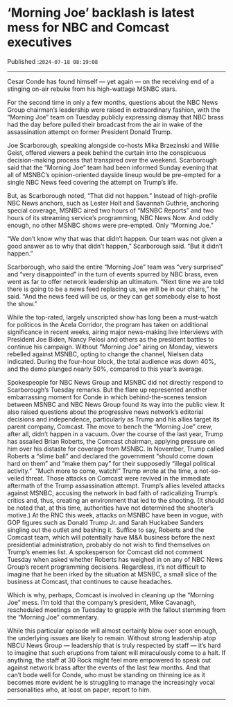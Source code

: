 # ‘Morning Joe’ backlash is latest mess for NBC and Comcast executives

Published :`2024-07-18 08:19:08`

---

Cesar Conde has found himself — yet again — on the receiving end of a stinging on-air rebuke from his high-wattage MSNBC stars.

For the second time in only a few months, questions about the NBC News Group chairman’s leadership were raised in extraordinary fashion, with the “Morning Joe” team on Tuesday publicly expressing dismay that NBC brass had the day before pulled their broadcast from the air in wake of the assassination attempt on former President Donald Trump.

Joe Scarborough, speaking alongside co-hosts Mika Brzezinski and Willie Geist, offered viewers a peek behind the curtain into the conspicuous decision-making process that transpired over the weekend. Scarborough said that the “Morning Joe” team had been informed Sunday evening that all of MSNBC’s opinion-oriented dayside lineup would be pre-empted for a single NBC News feed covering the attempt on Trump’s life.

But, as Scarborough noted, “That did not happen.” Instead of high-profile NBC News anchors, such as Lester Holt and Savannah Guthrie, anchoring special coverage, MSNBC aired two hours of “MSNBC Reports” and two hours of its streaming service’s programming, NBC News Now. And oddly enough, no other MSNBC shows were pre-empted. Only “Morning Joe.”

“We don’t know why that was that didn’t happen. Our team was not given a good answer as to why that didn’t happen,” Scarborough said. “But it didn’t happen.”

Scarborough, who said the entire “Morning Joe” team was “very surprised” and “very disappointed” in the turn of events spurred by NBC brass, even went as far to offer network leadership an ultimatum. “Next time we are told there is going to be a news feed replacing us, we will be in our chairs,” he said. “And the news feed will be us, or they can get somebody else to host the show.”

While the top-rated, largely unscripted show has long been a must-watch for politicos in the Acela Corridor, the program has taken on additional significance in recent weeks, airing major news-making live interviews with President Joe Biden, Nancy Pelosi and others as the president battles to continue his campaign. Without “Morning Joe” airing on Monday, viewers rebelled against MSNBC, opting to change the channel, Nielsen data indicated. During the four-hour block, the total audience was down 40%, and the demo plunged nearly 50%, compared to this year’s average.

Spokespeople for NBC News Group and MSNBC did not directly respond to Scarborough’s Tuesday remarks. But the flare up represented another embarrassing moment for Conde in which behind-the-scenes tension between MSNBC and NBC News Group found its way into the public view. It also raised questions about the progressive news network’s editorial decisions and independence, particularly as Trump and his allies target its parent company, Comcast.  The move to bench the “Morning Joe” crew, after all, didn’t happen in a vacuum. Over the course of the last year, Trump has assailed Brian Roberts, the Comcast chairman, applying pressure on him over his distaste for coverage from MSNBC. In November, Trump called Roberts a “slime ball” and declared the government “should come down hard on them” and “make them pay” for their supposedly “illegal political activity.”   “Much more to come, watch!” Trump wrote at the time, a not-so-veiled threat.  Those attacks on Comcast were revived in the immediate aftermath of the Trump assassination attempt. Trump’s allies leveled attacks against MSNBC, accusing the network in bad faith of radicalizing Trump’s critics and, thus, creating an environment that led to the shooting. (It should be noted that, at this time, authorities have not determined the shooter’s motive.) At the RNC this week, attacks on MSNBC have been in vogue, with GOP figures such as Donald Trump Jr. and Sarah Huckabee Sanders singling out the outlet and bashing it.    Suffice to say, Roberts and the Comcast team, which will potentially have M&A business before the next presidential administration, probably do not wish to find themselves on Trump’s enemies list. A spokesperson for Comcast did not comment Tuesday when asked whether Roberts has weighed in on any of NBC News Group’s recent programming decisions. Regardless, it’s not difficult to imagine that he been irked by the situation at MSNBC, a small slice of the business at Comcast, that continues to cause headaches.

Which is why, perhaps, Comcast is involved in cleaning up the “Morning Joe” mess. I’m told that the company’s president, Mike Cavanagh, rescheduled meetings on Tuesday to grapple with the fallout stemming from the “Morning Joe” commentary.

While this particular episode will almost certainly blow over soon enough, the underlying issues are likely to remain. Without strong leadership atop NBCU News Group — leadership that is truly respected by staff — it’s hard to imagine that such eruptions from talent will miraculously come to a halt. If anything, the staff at 30 Rock might feel more empowered to speak out against network brass after the events of the last few months. And that can’t bode well for Conde, who must be standing on thinning ice as it becomes more evident he is struggling to manage the increasingly vocal personalities who, at least on paper, report to him.

---


